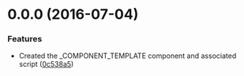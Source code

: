 <a name="0.0.0"></a>
# 0.0.0 (2016-07-04)


### Features

* Created the _COMPONENT_TEMPLATE component and associated script ([0c538a5](https://aui-team-bot/https://bitbucket.org/atlassian/atlaskit/commits/0c538a5))



